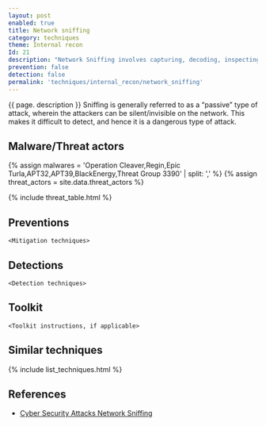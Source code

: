 ```yaml
---
layout: post
enabled: true
title: Network sniffing
category: techniques
theme: Internal recon
Id: 21
description: "Network Sniffing involves capturing, decoding, inspecting and interpreting the information inside a network packet on a TCP/IP network. The purpose is to steal information, usually user IDs, passwords, network details, credit card numbers, etc."
prevention: false
detection: false
permalink: 'techniques/internal_recon/network_sniffing'
---
```

{{ page. description }}
Sniffing is generally referred to as a “passive” type of attack, wherein the attackers can be silent/invisible on the network. This makes it difficult to detect, and hence it is a dangerous type of attack.


## Malware/Threat actors

{% assign malwares = 'Operation Cleaver,Regin,Epic Turla,APT32,APT39,BlackEnergy,Threat Group 3390' | split: ',' %}
{% assign threat_actors = site.data.threat_actors %}

{% include threat_table.html %}

## Preventions

`<Mitigation techniques>`

## Detections

`<Detection techniques>`

## Toolkit

`<Toolkit instructions, if applicable>`

## Similar techniques

{% include list_techniques.html %}


## References

* [Cyber Security Attacks Network Sniffing](http://www.valencynetworks.com/articles/cyber-security-attacks-network-sniffing.html)
